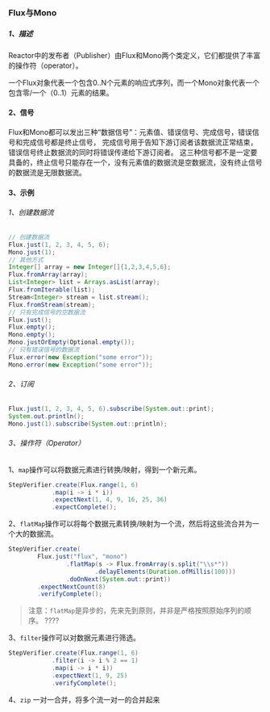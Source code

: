 ### Flux与Mono

##### 1、描述

Reactor中的发布者（Publisher）由Flux和Mono两个类定义，它们都提供了丰富的操作符（operator）。

一个Flux对象代表一个包含0..N个元素的响应式序列，而一个Mono对象代表一个包含零/一个（0..1）元素的结果。

#### 2、信号

Flux和Mono都可以发出三种“数据信号”：元素值、错误信号、完成信号，错误信号和完成信号都是终止信号，
完成信号用于告知下游订阅者该数据流正常结束，错误信号终止数据流的同时将错误传递给下游订阅者。 
这三种信号都不是一定要具备的，终止信号只能存在一个，没有元素值的数据流是空数据流，没有终止信号的数据流是无限数据流。

#### 3、示例

###### 1、创建数据流
```java
// 创建数据流
Flux.just(1, 2, 3, 4, 5, 6);
Mono.just(1);   
// 其他方式
Integer[] array = new Integer[]{1,2,3,4,5,6};
Flux.fromArray(array);
List<Integer> list = Arrays.asList(array);
Flux.fromIterable(list);
Stream<Integer> stream = list.stream();
Flux.fromStream(stream);
// 只有完成信号的空数据流
Flux.just();
Flux.empty();
Mono.empty();
Mono.justOrEmpty(Optional.empty());
// 只有错误信号的数据流
Flux.error(new Exception("some error"));
Mono.error(new Exception("some error"));
```
###### 2、订阅

```java
Flux.just(1, 2, 3, 4, 5, 6).subscribe(System.out::print);
System.out.println();
Mono.just(1).subscribe(System.out::println);
```

###### 3、操作符（Operator）

1、`map`操作可以将数据元素进行转换/映射，得到一个新元素。

```java
StepVerifier.create(Flux.range(1, 6)
            .map(i -> i * i))
            .expectNext(1, 4, 9, 16, 25, 36)
            .expectComplete();
```

2、`flatMap`操作可以将每个数据元素转换/映射为一个流，然后将这些流合并为一个大的数据流。

```java
StepVerifier.create(
        Flux.just("flux", "mono")
                .flatMap(s -> Flux.fromArray(s.split("\\s*"))
                        .delayElements(Duration.ofMillis(100)))
                .doOnNext(System.out::print))
        .expectNextCount(8)
        .verifyComplete();
```

> 注意：`flatMap`是异步的，先来先到原则，并非是严格按照原始序列的顺序。 ????

3、`filter`操作可以对数据元素进行筛选。

```java
StepVerifier.create(Flux.range(1, 6)
            .filter(i -> i % 2 == 1)
            .map(i -> i * i))
            .expectNext(1, 9, 25)
            .verifyComplete();
```

4、`zip` 一对一合并，将多个流一对一的合并起来